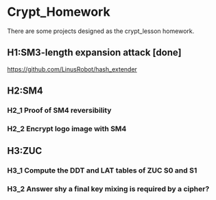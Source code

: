 # Crypt_Homework

There are some projects designed as the crypt_lesson homework.

## H1:SM3-length expansion attack  [done]
https://github.com/LinusRobot/hash_extender

## H2:SM4
### H2_1 Proof of SM4 reversibility
### H2_2 Encrypt logo image with SM4

## H3:ZUC
### H3_1 Compute the DDT and LAT tables of ZUC S0 and S1
### H3_2 Answer shy a final key mixing is required by a cipher?